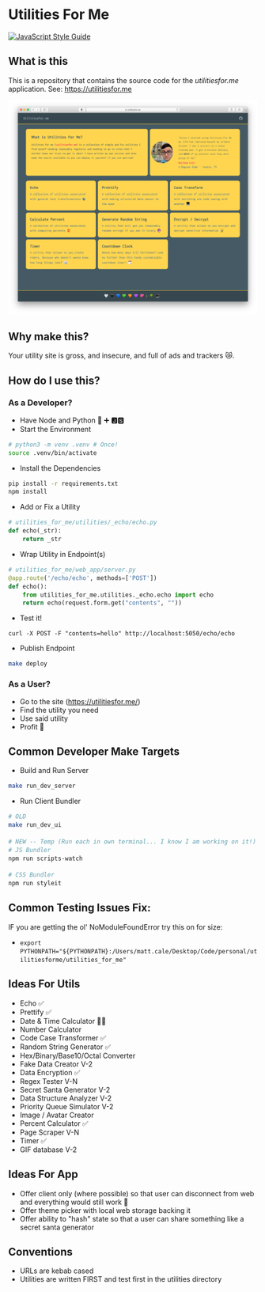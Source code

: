 # Utilities For Me

[![JavaScript Style Guide](https://img.shields.io/badge/code_style-standard-brightgreen.svg)](https://standardjs.com)


## What is this

This is a repository that contains the source code for the _utilitiesfor.me_ application. See: https://utilitiesfor.me

![demo](meta/demo-v2.png)


## Why make this?

Your utility site is gross, and insecure, and full of ads and trackers 😿.

## How do I use this?

### As a Developer?

- Have Node and Python 🐍 ➕ 🅹🆂
- Start the Environment

```sh
# python3 -m venv .venv # Once!
source .venv/bin/activate
```

- Install the Dependencies

```sh
pip install -r requirements.txt
npm install 
```

- Add or Fix a Utility

```python
# utilities_for_me/utilities/_echo/echo.py
def echo(_str):
    return _str
```

- Wrap Utility in Endpoint(s)

```python
# utilities_for_me/web_app/server.py
@app.route('/echo/echo', methods=['POST'])
def echo():
    from utilities_for_me.utilities._echo.echo import echo
    return echo(request.form.get("contents", ""))
```

- Test it!

```
curl -X POST -F "contents=hello" http://localhost:5050/echo/echo
```

- Publish Endpoint

```sh
make deploy
```

### As a User?

- Go to the site (https://utilitiesfor.me/)
- Find the utility you need
- Use said utility 
- Profit 🤑

## Common Developer Make Targets

- Build and Run Server

```sh
make run_dev_server
```

- Run Client Bundler 

```sh
# OLD
make run_dev_ui

# NEW -- Temp (Run each in own terminal... I know I am working on it!)
# JS Bundler
npm run scripts-watch

# CSS Bundler
npm run styleit
```

## Common Testing Issues Fix:

IF you are getting the ol' NoModuleFoundError try this on for size:

- `export PYTHONPATH="${PYTHONPATH}:/Users/matt.cale/Desktop/Code/personal/utilitiesforme/utilities_for_me"`

## Ideas For Utils

- Echo ✅
- Prettify ✅
- Date & Time Calculator 🧗‍♂️
- Number Calculator
- Code Case Transformer ✅
- Random String Generator ✅
- Hex/Binary/Base10/Octal Converter
- Fake Data Creator V-2
- Data Encryption ✅
- Regex Tester V-N
- Secret Santa Generator V-2
- Data Structure Analyzer V-2
- Priority Queue Simulator V-2
- Image / Avatar Creator
- Percent Calculator ✅
- Page Scraper V-N
- Timer ✅
- GIF database V-2

## Ideas For App 

- Offer client only (where possible) so that user can disconnect from web and everything would still work 🔮
- Offer theme picker with local web storage backing it 
- Offer ability to "hash" state so that a user can share something like a secret santa generator

## Conventions

- URLs are kebab cased
- Utilities are written FIRST and test first in the utilities directory
